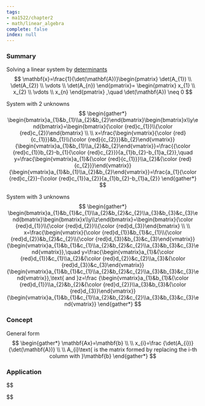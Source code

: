 ```yaml
---
tags:
- ma1522/chapter2
- math/linear_algebra
complete: false
index: null
---
```


### Summary
Solving a linear system by [determinants](/labyrinth/notes/math/ma1522/determinants)
$$
\mathbf{x}=\frac{1}{\det(\mathbf{A})}\begin{pmatrix}
\det(A_{1}) \\
\det(A_{2}) \\
\vdots \\
\det(A_{n})
\end{pmatrix}= \begin{pmatrix}
x_{1} \\
x_{2} \\
\vdots \\
x_{n}
\end{pmatrix} ,\quad \det(\mathbf{A}) \neq 0
$$

System with 2 unknowns
$$
\begin{gather*}
\begin{bmatrix}a_{1}&b_{1}\\a_{2}&b_{2}\end{bmatrix}\begin{bmatrix}x\\y\end{bmatrix}=\begin{bmatrix}{\color {red}c_{1}}\\{\color {red}c_{2}}\end{bmatrix} \\
\\
x=\frac{\begin{vmatrix}{\color {red}{c_{1}}}&b_{1}\\{\color {red}{c_{2}}}&b_{2}\end{vmatrix}}{\begin{vmatrix}a_{1}&b_{1}\\a_{2}&b_{2}\end{vmatrix}}=\frac{{\color {red}c_{1}}b_{2}-b_{1}{\color {red}c_{2}}}{a_{1}b_{2}-b_{1}a_{2}},\quad y=\frac{\begin{vmatrix}a_{1}&{\color {red}{c_{1}}}\\a_{2}&{\color {red}{c_{2}}}\end{vmatrix}}{\begin{vmatrix}a_{1}&b_{1}\\a_{2}&b_{2}\end{vmatrix}}=\frac{a_{1}{\color {red}c_{2}}-{\color {red}c_{1}}a_{2}}{a_{1}b_{2}-b_{1}a_{2}}
\end{gather*}
$$

System with 3 unknowns
$$
\begin{gather*}
\begin{bmatrix}a_{1}&b_{1}&c_{1}\\a_{2}&b_{2}&c_{2}\\a_{3}&b_{3}&c_{3}\end{bmatrix}\begin{bmatrix}x\\y\\z\end{bmatrix}=\begin{bmatrix}{\color {red}d_{1}}\\{\color {red}d_{2}}\\{\color {red}d_{3}}\end{bmatrix} \\
\\
x=\frac{\begin{vmatrix}{\color {red}d_{1}}&b_{1}&c_{1}\\{\color {red}d_{2}}&b_{2}&c_{2}\\{\color {red}d_{3}}&b_{3}&c_{3}\end{vmatrix}}{\begin{vmatrix}a_{1}&b_{1}&c_{1}\\a_{2}&b_{2}&c_{2}\\a_{3}&b_{3}&c_{3}\end{vmatrix}},\quad y=\frac{\begin{vmatrix}a_{1}&{\color {red}d_{1}}&c_{1}\\a_{2}&{\color {red}d_{2}}&c_{2}\\a_{3}&{\color {red}d_{3}}&c_{3}\end{vmatrix}}{\begin{vmatrix}a_{1}&b_{1}&c_{1}\\a_{2}&b_{2}&c_{2}\\a_{3}&b_{3}&c_{3}\end{vmatrix}},\text{ and }z=\frac {\begin{vmatrix}a_{1}&b_{1}&{\color {red}d_{1}}\\a_{2}&b_{2}&{\color {red}d_{2}}\\a_{3}&b_{3}&{\color {red}d_{3}}\end{vmatrix}}{\begin{vmatrix}a_{1}&b_{1}&c_{1}\\a_{2}&b_{2}&c_{2}\\a_{3}&b_{3}&c_{3}\end{vmatrix}}
\end{gather*}
$$

### Concept
General form
$$
\begin{gather*}
\mathbf{Ax}=\mathbf{b} \\
\\
x_{i}=\frac {\det(A_{i})}{\det(\mathbf{A})} \\
\\
A_{i}\text{ is the matrix formed by replacing the i-th column with }\mathbf{b}
\end{gather*}
$$

### Application
$$

$$

